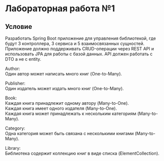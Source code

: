 # Лабораторная работа №1

## Условие
Разработать Spring Boot приложение для управления библиотекой, где будут 3 контроллера, 3 сервиса и 5 взаимосвязанных сущностей. Приложение должно поддерживать CRUD-операции через REST API и использовать JPA для работы с базой данных.
API должен работать с DTO а не с entity.  

Author:  
Один автор может написать много книг (One-to-Many).

Publisher:  
Один издатель может издать много книг (One-to-Many).

Book:  
Каждая книга принадлежит одному автору (Many-to-One).  
Каждая книга имеет одного издателя (Many-to-One).  
Каждая книга может принадлежать к нескольким категориям (Many-to-Many).  

Category:  
Одна категория может быть связана с несколькими книгами (Many-to-Many).

Library:  
Библиотека содержит коллекцию книг в виде списка (ElementCollection).
